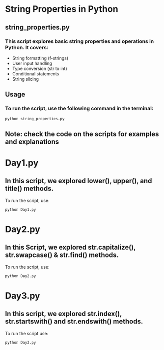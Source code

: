 # String Properties in Python

## string_properties.py

### This script explores basic string properties and operations in Python. It covers:

- String formatting (f-strings)
- User input handling
- Type conversion (str to int)
- Conditional statements
- String slicing

## Usage

### To run the script, use the following command in the terminal:
``` sh
python string_properties.py

```

## Note: check the code on the scripts for examples and explanations 

# Day1.py

## In this script, we explored lower(), upper(), and title() methods.

To run the script, use:
```sh
python Day1.py
```

# Day2.py

## In this Script, we explored str.capitalize(), str.swapcase() & str.find() methods.

To run the script, use:
```sh 
python Day2.py

```

# Day3.py

## In this script, we explored str.index(), str.startswith() and str.endswith() methods.

To run the script use:

```sh
python Day3.py
```

